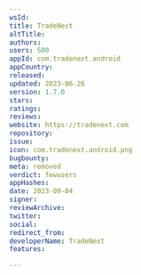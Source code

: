 ```yaml
---
wsId: 
title: TradeNext
altTitle: 
authors: 
users: 500
appId: com.tradenext.android
appCountry: 
released: 
updated: 2023-06-26
version: 1.7.0
stars: 
ratings: 
reviews: 
website: https://tradenext.com
repository: 
issue: 
icon: com.tradenext.android.png
bugbounty: 
meta: removed
verdict: fewusers
appHashes: 
date: 2023-09-04
signer: 
reviewArchive: 
twitter: 
social: 
redirect_from: 
developerName: TradeNext
features: 

---
```


